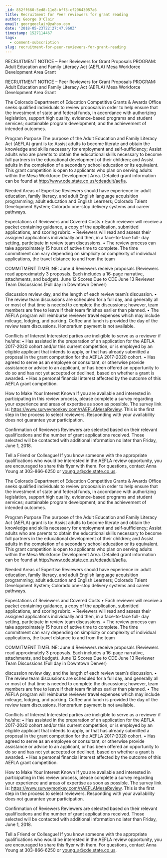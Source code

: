 ```yaml
---
_id: 852ff660-5ed8-11e8-bff3-cf20643057a6
title: Recruitment for Peer reviewers for grant reading
author: George O'Clair
email: georgeoclair@yahoo.com
date: '2018-05-23T22:27:47.960Z'
timestamp: 1527114467
tags:
  - comment-subscription
slug: recruitment-for-peer-reviewers-for-grant-reading
---
```

RECRUITMENT NOTICE – Peer Reviewers for Grant Proposals
PROGRAM: Adult Education and Family Literacy Act (AEFLA) Mesa Workforce Development Area Grant








RECRUITMENT NOTICE – Peer Reviewers for Grant Proposals
PROGRAM: Adult Education and Family Literacy Act (AEFLA) Mesa Workforce Development Area Grant








The Colorado Department of Education Competitive Grants & Awards Office seeks qualified individuals 
to review proposals in order to help ensure that the investment of state and federal funds, in 
accordance with authorizing legislation, support high quality, evidence-based programs and student 
services; sustainable program development; and the achievement of intended outcomes.











Program Purpose
The purpose of the Adult Education and Family Literacy Act (AEFLA) grant is to: Assist adults to 
become literate and obtain the knowledge and skills necessary for employment and self-sufficiency; 
Assist adults who are parents to obtain the educational skills necessary to become full partners in 
the educational development of their children; and Assist adults in the completion of a secondary 
school education or its equivalent. This grant competition is open to applicants who plan on 
serving adults within the Mesa Workforce Development Area. Detailed grant information can be found 
at http://www.cde.state.co.us/cdeadult/aefla.


















Needed Areas of Expertise
Reviewers should have experience in: adult education, family literacy, and adult English language 
acquisition programming; adult education and English Learners; Colorado Talent Development System; 
Colorado one-stop delivery systems and career pathways.






















Expectations of Reviewers and Covered Costs
•     Each reviewer will receive a packet containing guidance, a copy of the application, submitted 
applications, and scoring rubric.
•     Reviewers will read and assess their assigned applications individually and then, in a 
face-to-face full- day setting, participate in review team discussions.
•     The review process can take approximately 15 hours of active time to complete. The time 
commitment can vary depending on simplicity or complexity of individual applications, the travel 
distance to and from the team






















COMMITMENT TIMELINE:
June 4      Reviewers receive proposals
(Reviewers read approximately 3 proposals. Each includes a 16-page narrative, attachments, and 
budget).
June 12   Scores Due to CDE
June 13   Reviewer Team Discussions
(Full day in Downtown Denver)

































discussion review day, and the length of each review team’s discussion.
•     The review team discussions are scheduled for a full day, and generally all or most of that 
time is needed to complete the discussions; however, team members are free to leave if their team 
finishes earlier than planned.
•     The AEFLA program will reimburse reviewer travel expenses which may include mileage, lodging, 
and parking. Coffee and lunch is provided the day of the review team discussions. Honorarium 
payment is not available.

Conflicts of Interest
Interested parties are ineligible to serve as a reviewer if he/she:
•     Has assisted in the preparation of an application for the AEFLA 2017-2020 cohort and/or this 
current competition, or is employed by an eligible applicant that intends to apply, or that has 
already submitted a proposal in the grant competition for the AEFLA 2017-2020 cohort.
•     Has agreed to serve as an employee or consultant, or otherwise provide assistance or advice 
to an applicant, or has been offered an opportunity to do so and has not yet accepted or declined, 
based on whether a grant is awarded.
•      Has a personal financial interest affected by the outcome of this AEFLA grant competition.

How to Make Your Interest Known
If you are available and interested in participating in this review process, please complete a 
survey regarding your experience and areas of expertise as soon as possible. The survey link is: 
https://www.surveymonkey.com/r/AEFLAMesaReview. This is the first step in the process to select 
reviewers. Responding with your availability does not guarantee your participation.

Confirmation of Reviewers
Reviewers are selected based on their relevant qualifications and the number of grant applications 
received. Those selected will be contacted with additional information no later than Friday, June 
1, 2018.

Tell a Friend or Colleague!
If you know someone with the appropriate qualifications who would be interested in the AEFLA review 
opportunity, you are encouraged to share this flyer with them.
For questions, contact Anna Young at 303-866-6250 or young_a@cde.state.co.us.


The Colorado Department of Education Competitive Grants & Awards Office seeks qualified individuals 
to review proposals in order to help ensure that the investment of state and federal funds, in 
accordance with authorizing legislation, support high quality, evidence-based programs and student 
services; sustainable program development; and the achievement of intended outcomes.











Program Purpose
The purpose of the Adult Education and Family Literacy Act (AEFLA) grant is to: Assist adults to 
become literate and obtain the knowledge and skills necessary for employment and self-sufficiency; 
Assist adults who are parents to obtain the educational skills necessary to become full partners in 
the educational development of their children; and Assist adults in the completion of a secondary 
school education or its equivalent. This grant competition is open to applicants who plan on 
serving adults within the Mesa Workforce Development Area. Detailed grant information can be found 
at http://www.cde.state.co.us/cdeadult/aefla.


















Needed Areas of Expertise
Reviewers should have experience in: adult education, family literacy, and adult English language 
acquisition programming; adult education and English Learners; Colorado Talent Development System; 
Colorado one-stop delivery systems and career pathways.






















Expectations of Reviewers and Covered Costs
•     Each reviewer will receive a packet containing guidance, a copy of the application, submitted 
applications, and scoring rubric.
•     Reviewers will read and assess their assigned applications individually and then, in a 
face-to-face full- day setting, participate in review team discussions.
•     The review process can take approximately 15 hours of active time to complete. The time 
commitment can vary depending on simplicity or complexity of individual applications, the travel 
distance to and from the team






















COMMITMENT TIMELINE:
June 4      Reviewers receive proposals
(Reviewers read approximately 3 proposals. Each includes a 16-page narrative, attachments, and 
budget).
June 12   Scores Due to CDE
June 13   Reviewer Team Discussions
(Full day in Downtown Denver)

































discussion review day, and the length of each review team’s discussion.
•     The review team discussions are scheduled for a full day, and generally all or most of that 
time is needed to complete the discussions; however, team members are free to leave if their team 
finishes earlier than planned.
•     The AEFLA program will reimburse reviewer travel expenses which may include mileage, lodging, 
and parking. Coffee and lunch is provided the day of the review team discussions. Honorarium 
payment is not available.

Conflicts of Interest
Interested parties are ineligible to serve as a reviewer if he/she:
•     Has assisted in the preparation of an application for the AEFLA 2017-2020 cohort and/or this 
current competition, or is employed by an eligible applicant that intends to apply, or that has 
already submitted a proposal in the grant competition for the AEFLA 2017-2020 cohort.
•     Has agreed to serve as an employee or consultant, or otherwise provide assistance or advice 
to an applicant, or has been offered an opportunity to do so and has not yet accepted or declined, 
based on whether a grant is awarded.
•      Has a personal financial interest affected by the outcome of this AEFLA grant competition.

How to Make Your Interest Known
If you are available and interested in participating in this review process, please complete a 
survey regarding your experience and areas of expertise as soon as possible. The survey link is: 
https://www.surveymonkey.com/r/AEFLAMesaReview. This is the first step in the process to select 
reviewers. Responding with your availability does not guarantee your participation.

Confirmation of Reviewers
Reviewers are selected based on their relevant qualifications and the number of grant applications 
received. Those selected will be contacted with additional information no later than Friday, June 
1, 2018.

Tell a Friend or Colleague!
If you know someone with the appropriate qualifications who would be interested in the AEFLA review 
opportunity, you are encouraged to share this flyer with them.
For questions, contact Anna Young at 303-866-6250 or young_a@cde.state.co.us.
